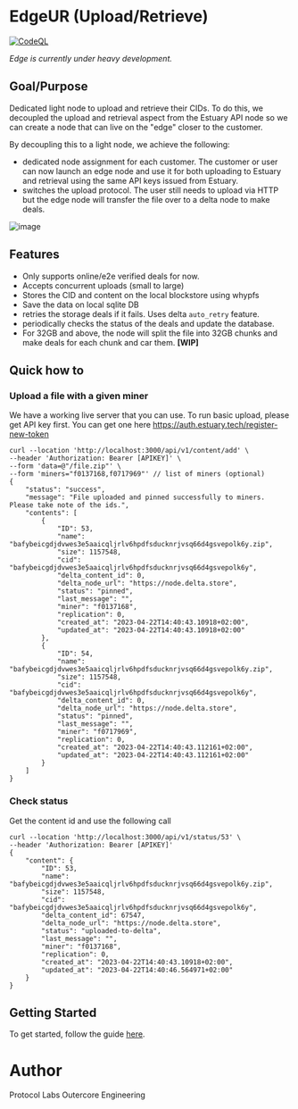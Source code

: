 # EdgeUR (Upload/Retrieve)

[![CodeQL](https://github.com/application-research/edge-ur/actions/workflows/codeql.yml/badge.svg)](https://github.com/application-research/edge-ur/actions/workflows/codeql.yml)

*Edge is currently under heavy development.*

## Goal/Purpose
Dedicated light node to upload and retrieve their CIDs. To do this, we decoupled the upload and retrieval aspect from the Estuary API node so we can create a node that can live on the "edge" closer to the customer.

By decoupling this to a light node, we achieve the following:
- dedicated node assignment for each customer. The customer or user can now launch an edge node and use it for both uploading to Estuary and retrieval using the same API keys issued from Estuary.
- switches the upload protocol. The user still needs to upload via HTTP but the edge node will transfer the file over to a delta node to make deals.

![image](https://user-images.githubusercontent.com/4479171/227985970-58bfead8-0906-4f2e-b7ae-b314508ee3e5.png)

## Features
- Only supports online/e2e verified deals for now.
- Accepts concurrent uploads (small to large)
- Stores the CID and content on the local blockstore using whypfs
- Save the data on local sqlite DB
- retries the storage deals if it fails. Uses delta `auto_retry` feature.
- periodically checks the status of the deals and update the database.
- For 32GB and above, the node will split the file into 32GB chunks and make deals for each chunk and car them. **[WIP]**

## Quick how to

### Upload a file with a given miner
We have a working live server that you can use. To run basic upload, please get API key first. You can get one here https://auth.estuary.tech/register-new-token

```
curl --location 'http://localhost:3000/api/v1/content/add' \
--header 'Authorization: Bearer [APIKEY]' \
--form 'data=@"/file.zip"' \
--form 'miners="f0137168,f0717969"' // list of miners (optional)
{
    "status": "success",
    "message": "File uploaded and pinned successfully to miners. Please take note of the ids.",
    "contents": [
        {
            "ID": 53,
            "name": "bafybeicgdjdvwes3e5aaicqljrlv6hpdfsducknrjvsq66d4gsvepolk6y.zip",
            "size": 1157548,
            "cid": "bafybeicgdjdvwes3e5aaicqljrlv6hpdfsducknrjvsq66d4gsvepolk6y",
            "delta_content_id": 0,
            "delta_node_url": "https://node.delta.store",
            "status": "pinned",
            "last_message": "",
            "miner": "f0137168",
            "replication": 0,
            "created_at": "2023-04-22T14:40:43.10918+02:00",
            "updated_at": "2023-04-22T14:40:43.10918+02:00"
        },
        {
            "ID": 54,
            "name": "bafybeicgdjdvwes3e5aaicqljrlv6hpdfsducknrjvsq66d4gsvepolk6y.zip",
            "size": 1157548,
            "cid": "bafybeicgdjdvwes3e5aaicqljrlv6hpdfsducknrjvsq66d4gsvepolk6y",
            "delta_content_id": 0,
            "delta_node_url": "https://node.delta.store",
            "status": "pinned",
            "last_message": "",
            "miner": "f0717969",
            "replication": 0,
            "created_at": "2023-04-22T14:40:43.112161+02:00",
            "updated_at": "2023-04-22T14:40:43.112161+02:00"
        }
    ]
}
```

### Check status
Get the content id and use the following call
```
curl --location 'http://localhost:3000/api/v1/status/53' \
--header 'Authorization: Bearer [APIKEY]'
{
    "content": {
        "ID": 53,
        "name": "bafybeicgdjdvwes3e5aaicqljrlv6hpdfsducknrjvsq66d4gsvepolk6y.zip",
        "size": 1157548,
        "cid": "bafybeicgdjdvwes3e5aaicqljrlv6hpdfsducknrjvsq66d4gsvepolk6y",
        "delta_content_id": 67547,
        "delta_node_url": "https://node.delta.store",
        "status": "uploaded-to-delta",
        "last_message": "",
        "miner": "f0137168",
        "replication": 0,
        "created_at": "2023-04-22T14:40:43.10918+02:00",
        "updated_at": "2023-04-22T14:40:46.564971+02:00"
    }
}
```

## Getting Started
To get started, follow the guide [here](docs/README.md).

# Author
Protocol Labs Outercore Engineering
